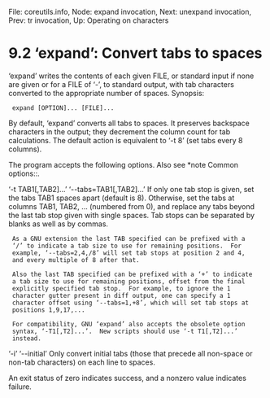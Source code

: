File: coreutils.info,  Node: expand invocation,  Next: unexpand invocation,  Prev: tr invocation,  Up: Operating on characters

9.2 ‘expand’: Convert tabs to spaces
====================================

‘expand’ writes the contents of each given FILE, or standard input if
none are given or for a FILE of ‘-’, to standard output, with tab
characters converted to the appropriate number of spaces.  Synopsis:

     expand [OPTION]... [FILE]...

   By default, ‘expand’ converts all tabs to spaces.  It preserves
backspace characters in the output; they decrement the column count for
tab calculations.  The default action is equivalent to ‘-t 8’ (set tabs
every 8 columns).

   The program accepts the following options.  Also see *note Common
options::.

‘-t TAB1[,TAB2]...’
‘--tabs=TAB1[,TAB2]...’
     If only one tab stop is given, set the tabs TAB1 spaces apart
     (default is 8).  Otherwise, set the tabs at columns TAB1, TAB2, ...
     (numbered from 0), and replace any tabs beyond the last tab stop
     given with single spaces.  Tab stops can be separated by blanks as
     well as by commas.

     As a GNU extension the last TAB specified can be prefixed with a
     ‘/’ to indicate a tab size to use for remaining positions.  For
     example, ‘--tabs=2,4,/8’ will set tab stops at position 2 and 4,
     and every multiple of 8 after that.

     Also the last TAB specified can be prefixed with a ‘+’ to indicate
     a tab size to use for remaining positions, offset from the final
     explicitly specified tab stop.  For example, to ignore the 1
     character gutter present in diff output, one can specify a 1
     character offset using ‘--tabs=1,+8’, which will set tab stops at
     positions 1,9,17,...

     For compatibility, GNU ‘expand’ also accepts the obsolete option
     syntax, ‘-T1[,T2]...’.  New scripts should use ‘-t T1[,T2]...’
     instead.

‘-i’
‘--initial’
     Only convert initial tabs (those that precede all non-space or
     non-tab characters) on each line to spaces.

   An exit status of zero indicates success, and a nonzero value
indicates failure.

